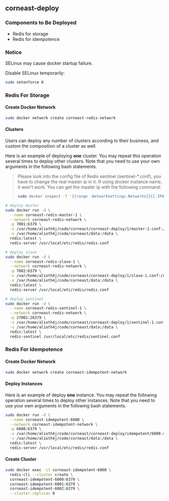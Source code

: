 ## corneast-deploy
### Components to Be Deployed
- Redis for storage
- Redis for idempotence

### Notice
SELinux may cause docker startup failure.  

Disable SELinux temporarily:  
```bash
sudo setenforce 0
```

### Redis For Storage
#### Create Docker Network
```bash
sudo docker network create corneast-redis-network
```

#### Clusters
Users can deploy any number of clusters according to their business, and custom the composition of a cluster as well.  

Here is an example of deploying **one** cluster. You may repeat this operation several times to deploy other clusters. Note that you need to use your own arguments in the following bash statements.  

> Please look into the config file of Redis sentinel (sentinel-*.conf), you have to change the real master ip in it. If using docker instance name, it won't work. You can get the master ip with the following command:  
> ```bash
> sudo docker inspect -f '{{range .NetworkSettings.Networks}}{{.IPAddress}}{{end}}' <container_name_or_id>
> ```

```bash
# deploy master
sudo docker run -d \
  --name corneast-redis-master-1 \
  --network corneast-redis-network \
  -p 7001:6379 \
  -v /var/home/alioth4j/code/corneast/corneast-deploy/1/master-1.conf:/usr/local/etc/redis/redis.conf \
  -v /var/home/alioth4j/code/corneast/data:/data \
  redis:latest \
  redis-server /usr/local/etc/redis/redis.conf

# deploy slave
sudo docker run -d \
  --name corneast-redis-slave-1 \
  --network corneast-redis-network \
  -p 7002:6379 \
  -v /var/home/alioth4j/code/corneast/corneast-deploy/1/slave-1.conf:/usr/local/etc/redis/redis.conf \
  -v /var/home/alioth4j/code/corneast/data:/data \
  redis:latest \
  redis-server /usr/local/etc/redis/redis.conf

# deploy sentinel
sudo docker run -d \
  --name corneast-redis-sentinel-1 \
  --network corneast-redis-network \
  -p 27001:26379 \
  -v /var/home/alioth4j/code/corneast/corneast-deploy/1/sentinel-1.conf:/usr/local/etc/redis/sentinel.conf \
  -v /var/home/alioth4j/code/corneast/data:/data \
  redis:latest \
  redis-sentinel /usr/local/etc/redis/sentinel.conf
```

### Redis For Idempotence
#### Create Docker Network
```bash
sudo docker network create corneast-idempotent-network
```

#### Deploy Instances
Here is an example of deploy **one** instance. You may repeat the following operation several times to deploy other instances. Note that you need to use your own arguments in the following bash statements.  

```bash
sudo docker run -d \
  --name corneast-idempotent-6000 \
  --network corneast-idempotent-network \
  -p 6000:6379 \
  -v /var/home/alioth4j/code/corneast/corneast-deploy/idempotent/6000.conf:/usr/local/etc/redis/redis.conf \
  -v /var/home/alioth4j/code/corneast/data:/data \
  redis:latest \
  redis-server /usr/local/etc/redis/redis.conf
```

#### Create Cluster
```bash
sudo docker exec -it corneast-idempotent-6000 \
  redis-cli --cluster create \
  corneast-idempotent-6000:6379 \
  corneast-idempotent-6001:6379 \
  corneast-idempotent-6002:6379 \
  --cluster-replicas 0
```

